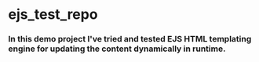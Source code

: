 # ejs_test_repo

### In this demo project I've tried and tested EJS HTML templating engine for updating the content dynamically in runtime.
